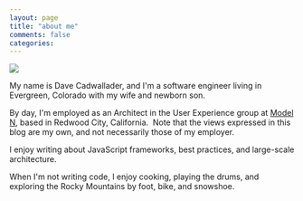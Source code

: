 ```yaml
---
layout: page
title: "about me"
comments: false
categories:
---
```

[![](http://www.geekdave.com/static/me.jpg)](http://www.geekdave.com/static/me.jpg)

My name is Dave Cadwallader, and I'm a software engineer living in Evergreen, Colorado with my wife and newborn son.

By day, I'm employed as an Architect in the User Experience group at [Model N](http://www.modeln.com/), based in Redwood City, California.  Note that the views expressed in this blog are my own, and not necessarily those of my employer.

I enjoy writing about JavaScript frameworks, best practices, and large-scale architecture.

When I'm not writing code, I enjoy cooking, playing the drums, and exploring the Rocky Mountains by foot, bike, and snowshoe.
